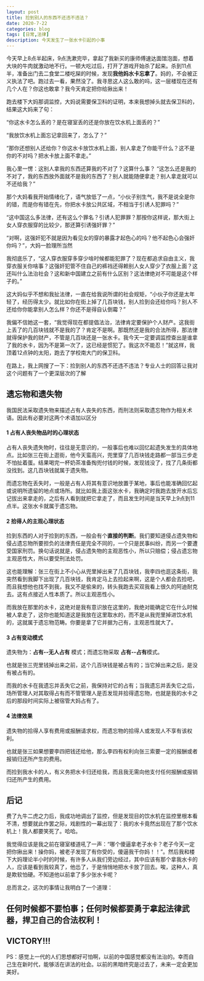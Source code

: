 ```yaml
---
layout: post
title: 捡到别人的东西不还违不违法？
date: 2020-7-22
categories: blog
tags: [日常,法律]
description: 今天发生了一张水卡引起的小事
---
```


今天早上8点半起床，9点洗漱完毕，拿起了我新买的康师傅速达面馆泡面，想着大块的牛肉就激动地不行。一顿大吃过后，打开了游戏开始杀了起来。杀到11点半，准备出门去二食堂二楼吃屎的时候，发现**我他妈水卡忘拿了**。妈的，不会被正义执法了吧。跑过去一看，果然没了。我寻思这人这么敢的吗，这一层楼现在还有几个人在？你这也敢拿？我今天肯定把你给揪出来！

跑去楼下大妈那调监控，大妈说需要保卫科的证明，本来我想掉头就去保卫科的，结果这大妈来了句：

“你这水卡怎么丢的？是在寝室丢的还是你放在饮水机上面丢的？” 

“我放饮水机上面忘记拿回来了，怎么了？” 

“那你还想别人还给你？你这水卡放饮水机上面，别人拿走了你能干什么？这不是你的不对吗？把水卡放上面不拿走。” 

我心里一愣：这别人拿我的东西还算我的不对了？这算什么事？ “这怎么还是我的不对了，我的东西放外面就不是我的东西了？别人就能随便拿走？别人拿走就可以不还给我？” 

那个大妈看我开始情绪化了，语气放低了一点，“小伙子别生气，我不是说全是你的错，而是你有错在先，你把水卡放公共区域，不相当于引诱人犯罪吗？” 

“这中国这么多法律，还有这么个罪名？引诱人犯罪罪？那按你这样说，那大街上女人穿衣服穿的比较少，那还算引诱强奸罪？”

“对啊，这强奸犯不就是因为看见女的穿的暴露才起色心的吗？他不起色心会强奸你吗？”，大妈一脸理所当然

我彻底乐了，“这人穿衣服穿多穿少啥时候都能犯罪了？现在都追求自由主义，我穿衣服关你啥事？这强奸犯管不住自己的裤裆还得赖别人女人穿少了衣服上面？这还叫什么法治社会？这和新中国建立之前有什么区别？这法律绝对不可能是这个样子的。”

这大妈似乎不想和我扯法律，一直在给我说所谓的社会规矩，“小伙子你还是太年轻了，经历得太少。就比如你在街上掉了几百块钱，别人捡到会还给你吗？别人不还给你你能拿别人怎么样？你还不是得自认倒霉？”

我偏不信她这一套，“我觉得现在都提倡法治，法律肯定要保护个人财产。这我街上丢了的几百块钱就不是我的了？肯定不是啊。那既然还是我的合法所得，那法律就得保护我的财产，不管是几百块还是一张水卡。我今天一定要调监控查出是谁拿了我的水卡，因为不是第一次了，这已经是惯犯了。我这次不能忍！”就这样，我顶着12点钟的太阳，跑去了学校南大门的保卫科。

在路上，我上网搜了一下：捡到别人的东西不还违不违法？专业人士的回答让我对这个问题有了一个更深层次的了解

## 遗忘物和遗失物

我国民法采取遗失物来描述占有人丧失的东西，而刑法则采取遗忘物作为相关术语。因此有必要对这两个术语加以区分

#### 1 占有人丧失物品时的心理状态

占有人丧失遗失物时，往往是无意识的，一般事后也难以回忆起遗失发生的具体地点。比如张三在街上逛街，他今天蛮高兴，兜里穿了几百块钱走路都一部当三步走不怕扯着蛋。结果喝完一杯奶茶准备掏兜付钱的时候，发现钱没了，找了几条街都没找到。这几百块钱就属于遗失物。

而遗忘物在丢失时，一般是占有人将其有意识地放置于某地，事后也能准确回忆起或说明所遗留的地点或场所。就比如我上面这张水卡，我确定时我跑去放开水后忘记拔出来拿走的，之后有人看到就把它拿走了，而且发生时间是当天早上9点到11点半。这张水卡就属于遗忘物。

#### 2 拾得人的主观心理状态

捡到东西的人对于捡到的东西，一般会有个**直接的判断**。我们要知道侵占遗失物和侵占遗忘物所要担负的法律责任是完全不同的，一个只是民事纠纷，而另一个要遭受国家刑罚。换句话说就是，侵占遗失物的主观恶性小，所以只赔偿；侵占遗忘物主观恶性大，所以要受刑法处罚。

这也能理解：张三在街上不小心从兜里掉出来了几百块钱，我李四也逛这条街，我突然看到我脚下出现了几百块钱，我肯定马上去捡起来啊，这是个人都会去捡吧，而且我想他也找不到我，我又不是偷来的，转头我跑去买双我看上很久的阿迪耐克去。这有点接近人性本质了。所以主观恶性小。

而我放在那里的水卡，这绝对是我有意识放在这里的，我绝对能确定它在什么时候被人拿走了，这你也能知道这是我放在这里取水的，而不是从我兜里掉进饮水机的，这就属于遗忘物范畴。你要是拿了它并据为己有，主观恶性就大了。

#### 3 占有变动模式

遗失物为：**占有--无人占有** 模式；而遗忘物采取 **占有--占有**模式。

也就是张三兜里钱掉出来之前，这个几百块钱是被占有的；当它掉出来之后，是没有被占有的。

而我的水卡在我遗忘并丢失它之前，我保持对它的占有；当我遗忘并丢失它之后，场所管理人对其取得占有而不管管理人是否发现并拾得遗忘物，也就是我的水卡之后的那段时间实际上被宿管大妈占有了。

#### 4 法律效果

遗失物的拾得人享有费用或报酬请求权，而遗忘物的拾得人或发现人不享有该权利。

也就是张三如果想要李四把钱还给他，那么李四有权利向张三索要一定的报酬或者报销归还所产生的费用。

而捡到我水卡的人，有义务把水卡归还给我，而且我无需向他支付任何报酬或报销归还所产生的费用。

## 后记
费了九牛二虎之力后，我成功地调出了监控，但是发现目的饮水机在监控里根本看不清，想要就此作罢之际，戏剧性的一幕出现了：我的水卡竟然出现在了那个饮水机上！我人都要笑死了。哈哈。

我觉得应该是我之前在寝室楼道吼了一声：“哪个傻逼拿老子水卡？老子今天一定把你揪出来！操你妈，被老子发现了有你受的，傻逼我干你妈！！”。然后我和楼下大妈理论半小时的时候，有许多人从我们旁边经过，其中应该有那个拿我水卡的人，应该是看到我较真了，他怂了，于是悄悄地把水卡放了回去。唉，这种人，真是欺软怕硬。不知道他以前拿了多少张水卡呢？

总而言之，这次的事情让我明白了一个道理：

## 任何时候都不要怕事；任何时候都要勇于拿起法律武器，捍卫自己的合法权利！

## VICTORY!!!

PS：感觉上一代的人们思想都好可怕啊，以前的中国感觉都没有法治的。幸而自己生在新时代，能够活在讲法的社会。以前的黑暗终究是过去了，未来一定会更加美好。